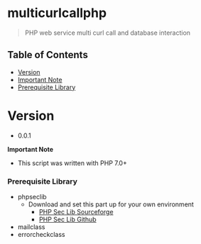 # multicurlcallphp
> PHP web service multi curl call and database interaction

## Table of Contents
* [Version](#version)
* [Important Note](#important-note)
* [Prerequisite Library](#prerequisite-library)

# Version
* 0.0.1

**Important Note**
* This script was written with PHP 7.0+

### Prerequisite Library
* phpseclib
  * Download and set this part up for your own environment
    * [PHP Sec Lib Sourceforge](http://phpseclib.sourceforge.net/)
    * [PHP Sec Lib Github](https://github.com/phpseclib/phpseclib)
* mailclass
* errorcheckclass
